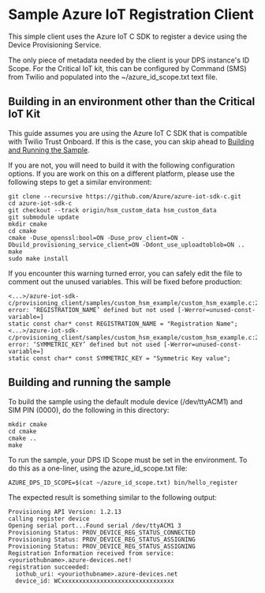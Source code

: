# Sample Azure IoT Registration Client

This simple client uses the Azure IoT C SDK to register a device using the Device Provisioning Service.

The only piece of metadata needed by the client is your DPS instance's ID Scope.  For the Critical IoT kit, this can be configured by Command (SMS) from Twilio and populated into the ~/azure_id_scope.txt text file.

## Building in an environment other than the Critical IoT Kit

This guide assumes you are using the Azure IoT C SDK that is compatible with Twilio Trust Onboard.  If this is the case, you can skip ahead to [Building and Running the Sample](#Building-and-running-the-sample).

If you are not, you will need to build it with the following configuration options.  If you are work on this on a different platform, please use the following steps to get a similar environment:

    git clone --recursive https://github.com/Azure/azure-iot-sdk-c.git
    cd azure-iot-sdk-c
    git checkout --track origin/hsm_custom_data hsm_custom_data
    git submodule update
    mkdir cmake
    cd cmake
    cmake -Duse_openssl:bool=ON -Duse_prov_client=ON -Dbuild_provisioning_service_client=ON -Ddont_use_uploadtoblob=ON ..
    make
    sudo make install

If you encounter this warning turned error, you can safely edit the file to comment out the unused variables.  This will be fixed before production:

    <...>/azure-iot-sdk-c/provisioning_client/samples/custom_hsm_example/custom_hsm_example.c:21:26: error: ‘REGISTRATION_NAME’ defined but not used [-Werror=unused-const-variable=]
    static const char* const REGISTRATION_NAME = "Registration Name";
    <...>/azure-iot-sdk-c/provisioning_client/samples/custom_hsm_example/custom_hsm_example.c:20:26: error: ‘SYMMETRIC_KEY’ defined but not used [-Werror=unused-const-variable=]
    static const char* const SYMMETRIC_KEY = "Symmetric Key value";

## Building and running the sample

To build the sample using the default module device (/dev/ttyACM1) and SIM PIN (0000), do the following in this directory:

    mkdir cmake
    cd cmake
    cmake ..
    make

To run the sample, your DPS ID Scope must be set in the environment.  To do this as a one-liner, using the azure_id_scope.txt file:

    AZURE_DPS_ID_SCOPE=$(cat ~/azure_id_scope.txt) bin/hello_register 

The expected result is something similar to the following output:

    Provisioning API Version: 1.2.13
    calling register device
    Opening serial port...Found serial /dev/ttyACM1 3
    Provisioning Status: PROV_DEVICE_REG_STATUS_CONNECTED
    Provisioning Status: PROV_DEVICE_REG_STATUS_ASSIGNING
    Provisioning Status: PROV_DEVICE_REG_STATUS_ASSIGNING
    Registration Information received from service: <youriothubname>.azure-devices.net!
    registration succeeded:
      iothub_uri: <youriothubname>.azure-devices.net
      device_id: WCxxxxxxxxxxxxxxxxxxxxxxxxxxxxxxxx

